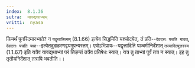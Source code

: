 ```yaml
---
index:  8.1.36
sutra:  यावद्यथाभ्याम्
vritti:  nyasa
---
```


किमर्थं पुनरिदमारभ्यते? न `यद्वृत्तान्नित्यम्` (8.1.66) इत्येव सिद्धमिति यश्चोदयेत्, तं प्रति--`देवदत्तः पचति यावत्`, `देवदत्तः पचति यथा`--इत्येतदुदाहरणद्वयमुपन्यस्तम्। एषोऽभिप्रायः--यद्वृत्तादिति पञ्चमीनिर्देशात् `तस्मादित्युत्तरस्य` (1.1.67) इति यत्रैव यावद्यथाभ्यां परं तिङन्तं तत्रैव प्रतिषेधः स्यात्। यत्र तु ताभ्यां पूर्वं तत्र न स्यात्। इह तु तृतीयनिर्देशात् तत्रापि भवतीति।।

